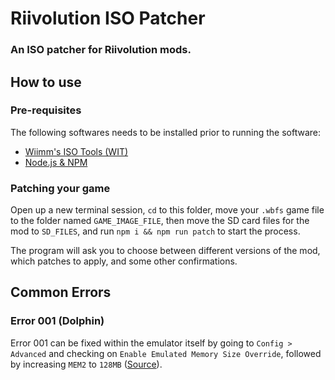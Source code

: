 # Riivolution ISO Patcher

### An ISO patcher for Riivolution mods.

## How to use

### Pre-requisites

The following softwares needs to be installed prior to running the software: 

* [Wiimm's ISO Tools (WIT)](https://wit.wiimm.de)
* [Node.js & NPM](https://nodejs.org/)

### Patching your game

Open up a new terminal session, ```cd``` to this folder, move your ```.wbfs``` game file to the folder named ```GAME_IMAGE_FILE```, then move the SD card files for the mod to ```SD_FILES```, and run ```npm i && npm run patch``` to start the process.

The program will ask you to choose between different versions of the mod, which patches to apply, and some other confirmations.

## Common Errors

### Error 001 (Dolphin)

Error 001 can be fixed within the emulator itself by going to ```Config > Advanced``` and checking on ```Enable Emulated Memory Size Override```, followed by increasing ```MEM2``` to ```128MB``` ([Source](https://wiibrew.org/wiki/Error_001)).